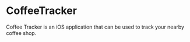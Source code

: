 CoffeeTracker
=============

Coffee Tracker is an iOS application that can be used to track your nearby coffee shop.
